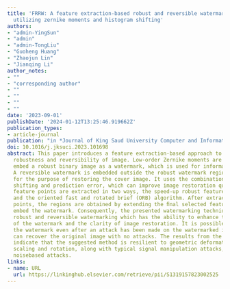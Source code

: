 ```yaml
---
title: 'FRRW: A feature extraction-based robust and reversible watermarking scheme
  utilizing zernike moments and histogram shifting'
authors:
- "admin-YingSun"
- "admin"
- "admin-TongLiu"
- "Guoheng Huang"
- "Zhaojun Lin"
- "Jianqing Li"
author_notes:
- ""
- "corresponding author"
- ""
- ""
- ""
- ""
date: '2023-09-01'
publishDate: '2024-01-12T13:25:46.919662Z'
publication_types:
- article-journal
publication: "in *Journal of King Saud University Computer and Information Sciences*  [SCI, JCR Q1]"
doi: 10.1016/j.jksuci.2023.101698
abstract: This paper introduces a feature extraction-based approach to ensure both
  robustness and reversibility of image. Low-order Zernike moments are utilized to
  embed a robust binary image as a watermark, which is used for information authentication.
  A reversible watermark is embedded outside the robust watermark regions and is employed
  for the purpose of restoring the cover image. It uses the combination of histogram
  shifting and prediction error, which can improve image restoration quality. Steady
  feature points are extracted in two ways, the speed-up robust features (SURF) algorithm
  and the oriented fast and rotated brief (ORB) algorithm. After extracting the feature
  points, the regions are obtained by extending the ﬁnal selected feature points to
  embed the watermark. Consequently, the presented watermarking technique combines
  robust and reversible watermarking which has the ability to enhance the invisibility
  of the watermark and the clarity of image restoration. It is possible to extract
  the watermark even after an attack has been made on the watermarked image. Or we
  can recover the original image with no attacks. The results from the experiments
  indicate that the suggested method is resilient to geometric deformations, involving
  scaling and rotation, along with typical signal manipulation attacks, including
  noisebased attacks.
links:
- name: URL
  url: https://linkinghub.elsevier.com/retrieve/pii/S1319157823002525
---
```

